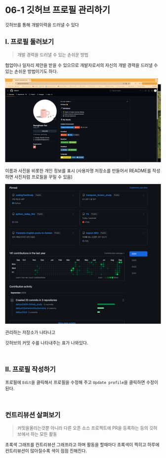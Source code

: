 # 06-1 깃허브 프로필 관리하기

깃허브를 통해 개발이력을 드러낼 수 있다

## I. 프로필 둘러보기
> 개발 경력을 드러낼 수 있는 손쉬운 방법

협업이나 일자리 제안을 받을 수 있으므로 개발자로서의 자신의 개발 경력을 드러낼 수 있는 손쉬운 방법이기도 하다.

<img src = "../img/githubProfile1.png">

이름과 사진을 비롯한 개인 정보를 표시
(사용자명 저장소를 만들어서 README를 작성하면 사진처럼 프로필을 꾸밀 수 있음)

<img src = "../img/githubProfile2.png">

관리하는 저장소가 나타나고

깃허브의 커밋 수를 나타내주는 표가 나와있다.


<br>

## II. 프로필 작성하기
프로필에 `Edit`을 클릭해서 프로필을 수정해 주고 `Update profile`을 클릭하면 수정이된다.

<br>

## 컨트리뷰션 살펴보기

> 커밋을올리는것뿐 아니라 다른 오픈 소스 프로젝트에 PR을 등록하는 등의 깃허브에서 하는 모든 활동

초록색 그래프를 컨트리뷰션 그래프라고 하며 활동을 할때마다 초록색이 찍히고 하루에 컨트리뷰션이 많아질수록 색이 점점 진해진다. 



